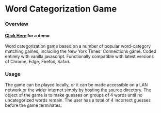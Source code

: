 # Word Categorization Game #



### Overview ###

#### [Click Here](https://superkosat.github.io/Word-Categorization-Game) for a demo

Word categorization game based on a number of popular word-category matching games, including the New York Times' Connections game. Coded entirely with vanilla javascript. Functionally compatible with latest versions of Chrome, Edge, Firefox, Safari.

### Usage ###
The game can be played locally, or it can be made accessible on a LAN network or the wider internet simply by hosting the source directory. The object of the game is to make guesses on groups of 4 words until no uncategorized words remain. The user has a total of 4 incorrect guesses before the game terminates.